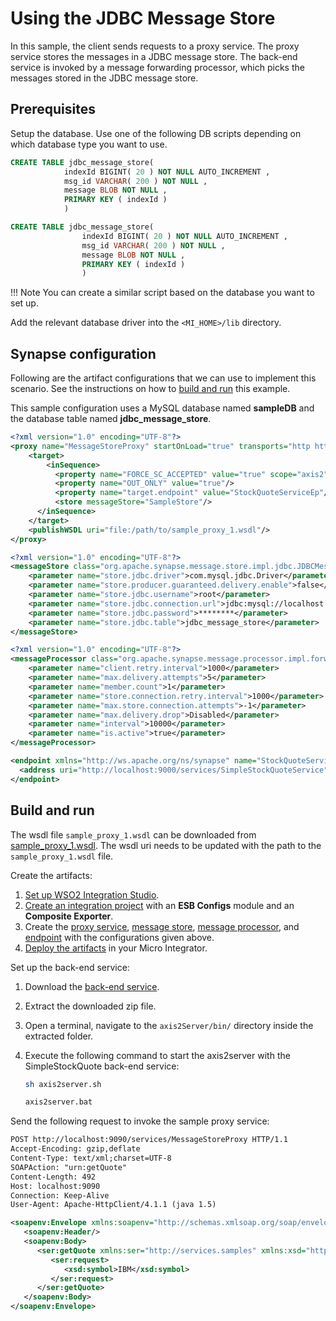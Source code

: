# Using the JDBC Message Store
In this sample, the client sends requests to a proxy service. The proxy service stores the messages in a JDBC message store. The back-end service is invoked by a message forwarding processor, which picks the messages stored in the JDBC message store.

## Prerequisites

Setup the database. Use one of the following DB scripts depending on which database type you want to use. 

```SQL tab="MySQL"
CREATE TABLE jdbc_message_store(
            indexId BIGINT( 20 ) NOT NULL AUTO_INCREMENT ,
            msg_id VARCHAR( 200 ) NOT NULL ,
            message BLOB NOT NULL ,
            PRIMARY KEY ( indexId )
            )
```

```SQL tab="H2"
CREATE TABLE jdbc_message_store(
                indexId BIGINT( 20 ) NOT NULL AUTO_INCREMENT ,
                msg_id VARCHAR( 200 ) NOT NULL ,
                message BLOB NOT NULL ,
                PRIMARY KEY ( indexId )
                )
```

!!! Note
    You can create a similar script based on the database you want to set up.

Add the relevant database driver into the `<MI_HOME>/lib` directory.

## Synapse configuration
Following are the artifact configurations that we can use to implement this scenario. See the instructions on how to [build and run](#build-and-run) this example.

This sample configuration uses a MySQL database named **sampleDB** and the database table named **jdbc_message_store**.

```xml tab="Proxy Service"
<?xml version="1.0" encoding="UTF-8"?>
<proxy name="MessageStoreProxy" startOnLoad="true" transports="http https" xmlns="http://ws.apache.org/ns/synapse">
    <target>
        <inSequence>
          <property name="FORCE_SC_ACCEPTED" value="true" scope="axis2"/>
          <property name="OUT_ONLY" value="true"/>
          <property name="target.endpoint" value="StockQuoteServiceEp"/>
          <store messageStore="SampleStore"/>
      </inSequence>
    </target>
    <publishWSDL uri="file:/path/to/sample_proxy_1.wsdl"/>
</proxy>
```

```xml tab="Message Store"
<?xml version="1.0" encoding="UTF-8"?>
<messageStore class="org.apache.synapse.message.store.impl.jdbc.JDBCMessageStore" name="SampleStore" xmlns="http://ws.apache.org/ns/synapse">
    <parameter name="store.jdbc.driver">com.mysql.jdbc.Driver</parameter>
    <parameter name="store.producer.guaranteed.delivery.enable">false</parameter>
    <parameter name="store.jdbc.username">root</parameter>
    <parameter name="store.jdbc.connection.url">jdbc:mysql://localhost:3306/sampleDB</parameter>
    <parameter name="store.jdbc.password">********</parameter>
    <parameter name="store.jdbc.table">jdbc_message_store</parameter>
</messageStore>
```

```xml tab="Message Processor"
<?xml version="1.0" encoding="UTF-8"?>
<messageProcessor class="org.apache.synapse.message.processor.impl.forwarder.ScheduledMessageForwardingProcessor" messageStore="SampleStore" name="ScheduledProcessor" targetEndpoint="StockQuoteServiceEp" xmlns="http://ws.apache.org/ns/synapse">
    <parameter name="client.retry.interval">1000</parameter>
    <parameter name="max.delivery.attempts">5</parameter>
    <parameter name="member.count">1</parameter>
    <parameter name="store.connection.retry.interval">1000</parameter>
    <parameter name="max.store.connection.attempts">-1</parameter>
    <parameter name="max.delivery.drop">Disabled</parameter>
    <parameter name="interval">10000</parameter>
    <parameter name="is.active">true</parameter>
</messageProcessor>
```

```xml tab="Endpoint"
<endpoint xmlns="http://ws.apache.org/ns/synapse" name="StockQuoteServiceEp">
  <address uri="http://localhost:9000/services/SimpleStockQuoteService"/>
</endpoint>
```
## Build and run

The wsdl file `sample_proxy_1.wsdl` can be downloaded from  [sample_proxy_1.wsdl](https://github.com/wso2-docs/WSO2_EI/blob/master/samples-protocol-switching/sample_proxy_1.wsdl). 
The wsdl uri needs to be updated with the path to the `sample_proxy_1.wsdl` file.

Create the artifacts:

1. [Set up WSO2 Integration Studio]({{base_path}}/integrate/develop/installing-wso2-integration-studio).
2. [Create an integration project]({{base_path}}/integrate/develop/create-integration-project) with an <b>ESB Configs</b> module and an <b>Composite Exporter</b>.
3. Create the [proxy service]({{base_path}}/integrate/develop/creating-artifacts/creating-a-proxy-service), [message store]({{base_path}}/integrate/develop/creating-artifacts/creating-a-message-store), [message processor]({{base_path}}/integrate/develop/creating-artifacts/creating-a-message-processor), and [endpoint]({{base_path}}/integrate/develop/creating-artifacts/creating-endpoints) with the configurations given above.
4. [Deploy the artifacts]({{base_path}}/integrate/develop/deploy-artifacts) in your Micro Integrator.

Set up the back-end service:

1. Download the [back-end service](https://github.com/wso2-docs/WSO2_EI/blob/master/Back-End-Service/axis2Server.zip).
2. Extract the downloaded zip file.
3. Open a terminal, navigate to the `axis2Server/bin/` directory inside the extracted folder.
4. Execute the following command to start the axis2server with the SimpleStockQuote back-end service:
   
      ```bash tab='On MacOS/Linux/CentOS'
      sh axis2server.sh
      ```
          
      ```bash tab='On Windows'
      axis2server.bat
      ```

Send the following request to invoke the sample proxy service:

```xml
POST http://localhost:9090/services/MessageStoreProxy HTTP/1.1
Accept-Encoding: gzip,deflate
Content-Type: text/xml;charset=UTF-8
SOAPAction: "urn:getQuote"
Content-Length: 492
Host: localhost:9090
Connection: Keep-Alive
User-Agent: Apache-HttpClient/4.1.1 (java 1.5)

<soapenv:Envelope xmlns:soapenv="http://schemas.xmlsoap.org/soap/envelope/" xmlns:ser="http://services.samples" xmlns:xsd="http://services.samples/xsd">
   <soapenv:Header/>
   <soapenv:Body>
      <ser:getQuote xmlns:ser="http://services.samples" xmlns:xsd="http://services.samples/xsd">
         <ser:request>
            <xsd:symbol>IBM</xsd:symbol>
         </ser:request>
      </ser:getQuote>
   </soapenv:Body>
</soapenv:Envelope>
```